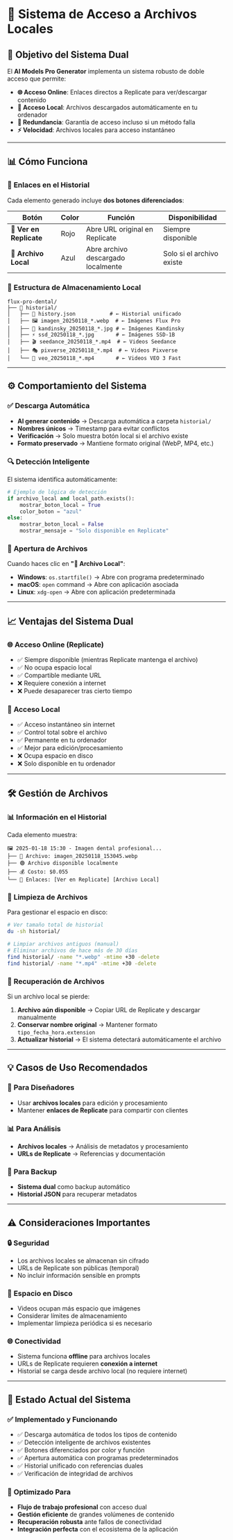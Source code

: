 # 📁 Sistema de Acceso a Archivos Locales

## 🎯 Objetivo del Sistema Dual

El **AI Models Pro Generator** implementa un sistema robusto de doble acceso que permite:

- **🌐 Acceso Online**: Enlaces directos a Replicate para ver/descargar contenido
- **💾 Acceso Local**: Archivos descargados automáticamente en tu ordenador
- **🔄 Redundancia**: Garantía de acceso incluso si un método falla
- **⚡ Velocidad**: Archivos locales para acceso instantáneo

---

## 📊 Cómo Funciona

### 🔗 **Enlaces en el Historial**

Cada elemento generado incluye **dos botones diferenciados**:

| Botón | Color | Función | Disponibilidad |
|-------|-------|---------|----------------|
| **🔗 Ver en Replicate** | Rojo | Abre URL original en Replicate | Siempre disponible |
| **📁 Archivo Local** | Azul | Abre archivo descargado localmente | Solo si el archivo existe |

### 📁 **Estructura de Almacenamiento Local**

```
flux-pro-dental/
├── 📁 historial/
│   ├── 📄 history.json           # ← Historial unificado
│   ├── 🖼️ imagen_20250118_*.webp  # ← Imágenes Flux Pro
│   ├── 🎨 kandinsky_20250118_*.jpg # ← Imágenes Kandinsky
│   ├── ⚡ ssd_20250118_*.jpg       # ← Imágenes SSD-1B
│   ├── 🎬 seedance_20250118_*.mp4  # ← Videos Seedance
│   ├── 🎭 pixverse_20250118_*.mp4  # ← Videos Pixverse
│   └── 🎥 veo_20250118_*.mp4       # ← Videos VEO 3 Fast
```

---

## ⚙️ Comportamiento del Sistema

### ✅ **Descarga Automática**

- **Al generar contenido** → Descarga automática a carpeta `historial/`
- **Nombres únicos** → Timestamp para evitar conflictos
- **Verificación** → Solo muestra botón local si el archivo existe
- **Formato preservado** → Mantiene formato original (WebP, MP4, etc.)

### 🔍 **Detección Inteligente**

El sistema identifica automáticamente:

```python
# Ejemplo de lógica de detección
if archivo_local and local_path.exists():
    mostrar_boton_local = True
    color_boton = "azul"
else:
    mostrar_boton_local = False
    mostrar_mensaje = "Solo disponible en Replicate"
```

### 🚀 **Apertura de Archivos**

Cuando haces clic en **"📁 Archivo Local"**:

- **Windows**: `os.startfile()` → Abre con programa predeterminado
- **macOS**: `open` command → Abre con aplicación asociada  
- **Linux**: `xdg-open` → Abre con aplicación predeterminada

---

## 📈 Ventajas del Sistema Dual

### 🌐 **Acceso Online (Replicate)**
- ✅ Siempre disponible (mientras Replicate mantenga el archivo)
- ✅ No ocupa espacio local
- ✅ Compartible mediante URL
- ❌ Requiere conexión a internet
- ❌ Puede desaparecer tras cierto tiempo

### 💾 **Acceso Local**
- ✅ Acceso instantáneo sin internet
- ✅ Control total sobre el archivo
- ✅ Permanente en tu ordenador
- ✅ Mejor para edición/procesamiento
- ❌ Ocupa espacio en disco
- ❌ Solo disponible en tu ordenador

---

## 🛠️ Gestión de Archivos

### 📊 **Información en el Historial**

Cada elemento muestra:

```
🖼️ 2025-01-18 15:30 - Imagen dental profesional...
├── 📄 Archivo: imagen_20250118_153045.webp
├── 🟢 Archivo disponible localmente  
├── 💰 Costo: $0.055
└── 🔗 Enlaces: [Ver en Replicate] [Archivo Local]
```

### 🧹 **Limpieza de Archivos**

Para gestionar el espacio en disco:

```bash
# Ver tamaño total de historial
du -sh historial/

# Limpiar archivos antiguos (manual)
# Eliminar archivos de hace más de 30 días
find historial/ -name "*.webp" -mtime +30 -delete
find historial/ -name "*.mp4" -mtime +30 -delete
```

### 🔧 **Recuperación de Archivos**

Si un archivo local se pierde:

1. **Archivo aún disponible** → Copiar URL de Replicate y descargar manualmente
2. **Conservar nombre original** → Mantener formato `tipo_fecha_hora.extension`
3. **Actualizar historial** → El sistema detectará automáticamente el archivo

---

## 💡 Casos de Uso Recomendados

### 🎨 **Para Diseñadores**
- Usar **archivos locales** para edición y procesamiento
- Mantener **enlaces de Replicate** para compartir con clientes

### 📊 **Para Análisis**
- **Archivos locales** → Análisis de metadatos y procesamiento
- **URLs de Replicate** → Referencias y documentación

### 🔄 **Para Backup**
- **Sistema dual** como backup automático
- **Historial JSON** para recuperar metadatos

---

## ⚠️ Consideraciones Importantes

### 🔒 **Seguridad**
- Los archivos locales se almacenan sin cifrado
- URLs de Replicate son públicas (temporal)
- No incluir información sensible en prompts

### 💾 **Espacio en Disco**
- Videos ocupan más espacio que imágenes
- Considerar límites de almacenamiento
- Implementar limpieza periódica si es necesario

### 🌐 **Conectividad**
- Sistema funciona **offline** para archivos locales
- URLs de Replicate requieren **conexión a internet**
- Historial se carga desde archivo local (no requiere internet)

---

## 🚀 Estado Actual del Sistema

### ✅ **Implementado y Funcionando**
- ✅ Descarga automática de todos los tipos de contenido
- ✅ Detección inteligente de archivos existentes
- ✅ Botones diferenciados por color y función
- ✅ Apertura automática con programas predeterminados
- ✅ Historial unificado con referencias duales
- ✅ Verificación de integridad de archivos

### 🎯 **Optimizado Para**
- **Flujo de trabajo profesional** con acceso dual
- **Gestión eficiente** de grandes volúmenes de contenido
- **Recuperación robusta** ante fallos de conectividad
- **Integración perfecta** con el ecosistema de la aplicación